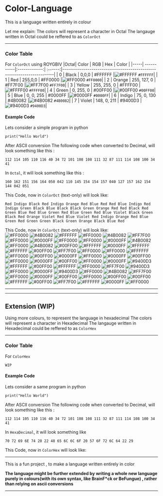 # Color-Language
This is a language written entirely in colour

Let me explain:
The colors will represent a character in Octal
The langauge written in Octal could be reffered to as `ColorOct`

<hr>

### Color Table
For `ColorOct` using ROYGBIV
|Octal| Color      | RGB           | Hex     | Color                                                                   |
|-----| -----------|:-------------:| :------:|-------------------------------------------------------------------------|
| 0   | Black      | 0,0,0         | #FFFFFF |![#FFFFFF](https://via.placeholder.com/15/FFFFFF/000000?text=+) `#FFFFFF`|
| 1   | Red        | 255,0,0       | #FF0000 |![#FF0000](https://via.placeholder.com/15/FF0000/000000?text=+) `#FF0000`|
| 2   | Orange     | 255, 127, 0   | #FF7F00 |![#FF7F00](https://via.placeholder.com/15/FF7F00/000000?text=+) `#FF7F00`|
| 3   | Yellow     | 255, 255, 0   | #FFFF00 |![#FFFF00](https://via.placeholder.com/15/FFFF00/000000?text=+) `#FFFF00`|
| 4   | Green      | 0, 255, 0     | #00FF00 |![#00FF00](https://via.placeholder.com/15/00FF00/000000?text=+) `#00FF00`|
| 5   | Blue       | 0, 0, 255     | #0000FF |![#0000FF](https://via.placeholder.com/15/0000FF/000000?text=+) `#0000FF`|
| 6   | Indigo     | 75, 0, 130    | #4B0082 |![#4B0082](https://via.placeholder.com/15/4B0082/000000?text=+) `#4B0082`|
| 7   | Violet     | 148, 0, 211   | #9400D3 |![#9400D3](https://via.placeholder.com/15/9400D3/000000?text=+) `#9400D3`|

#### Example Code
Lets consider a simple program in python

`
print("Hello World")
`

After ASCII conversion
The following code when converted to Decimal, will look something like this :
```
112 114 105 110 116 40 34 72 101 108 108 111 32 87 111 114 108 100 34 41
```

In `Octal`, it will look something like this :
```
160 162 151 156 164 050 042 110 145 154 154 157 040 127 157 162 154 144 042 051
```

This Code, now in `ColorOct` (text-only) will look like:
```
Red Indigo Black Red Indigo Orange Red Blue Red Red Blue Indigo Red Indigo Green Black Blue Black Black Green Orange Red Red Black Red Green Blue Red Blue Green Red Blue Green Red Blue Violet Black Green Black Red Orange Violet Red Blue Violet Red Indigo Orange Red Blue Green Red Green Green Black Green Orange Black Blue Red
```

This Code, now in `ColorOct` (text-only) will look like:
<br>
![#FF0000](https://via.placeholder.com/15/FF0000/000000?text=+)
![#4B0082](https://via.placeholder.com/15/4B0082/000000?text=+)
![#FFFFFF](https://via.placeholder.com/15/FFFFFF/000000?text=+)
![#FF0000](https://via.placeholder.com/15/FF0000/000000?text=+)
![#4B0082](https://via.placeholder.com/15/4B0082/000000?text=+)
![#FF7F00](https://via.placeholder.com/15/FF7F00/000000?text=+)
![#FF0000](https://via.placeholder.com/15/FF0000/000000?text=+)
![#0000FF](https://via.placeholder.com/15/0000FF/000000?text=+)
![#FF0000](https://via.placeholder.com/15/FF0000/000000?text=+)
![#FF0000](https://via.placeholder.com/15/FF0000/000000?text=+)
![#0000FF](https://via.placeholder.com/15/0000FF/000000?text=+)
![#4B0082](https://via.placeholder.com/15/4B0082/000000?text=+)
![#FF0000](https://via.placeholder.com/15/FF0000/000000?text=+)
![#4B0082](https://via.placeholder.com/15/4B0082/000000?text=+)
![#00FF00](https://via.placeholder.com/15/00FF00/000000?text=+)
![#FFFFFF](https://via.placeholder.com/15/FFFFFF/000000?text=+)
![#0000FF](https://via.placeholder.com/15/0000FF/000000?text=+)
![#FFFFFF](https://via.placeholder.com/15/FFFFFF/000000?text=+)
![#FFFFFF](https://via.placeholder.com/15/FFFFFF/000000?text=+)
![#00FF00](https://via.placeholder.com/15/00FF00/000000?text=+)
![#FF7F00](https://via.placeholder.com/15/FF7F00/000000?text=+)
![#FF0000](https://via.placeholder.com/15/FF0000/000000?text=+)
![#FF0000](https://via.placeholder.com/15/FF0000/000000?text=+)
![#FFFFFF](https://via.placeholder.com/15/FFFFFF/000000?text=+)
![#FF0000](https://via.placeholder.com/15/FF0000/000000?text=+)
![#00FF00](https://via.placeholder.com/15/00FF00/000000?text=+)
![#0000FF](https://via.placeholder.com/15/0000FF/000000?text=+)
![#FF0000](https://via.placeholder.com/15/FF0000/000000?text=+)
![#0000FF](https://via.placeholder.com/15/0000FF/000000?text=+)
![#00FF00](https://via.placeholder.com/15/00FF00/000000?text=+)
![#FF0000](https://via.placeholder.com/15/FF0000/000000?text=+)
![#0000FF](https://via.placeholder.com/15/0000FF/000000?text=+)
![#00FF00](https://via.placeholder.com/15/00FF00/000000?text=+)
![#FF0000](https://via.placeholder.com/15/FF0000/000000?text=+)
![#0000FF](https://via.placeholder.com/15/0000FF/000000?text=+)
![#9400D3](https://via.placeholder.com/15/00FF00/000000?text=+)
![#FFFFFF](https://via.placeholder.com/15/FFFFFF/000000?text=+)
![#00FF00](https://via.placeholder.com/15/00FF00/000000?text=+)
![#FFFFFF](https://via.placeholder.com/15/FFFFFF/000000?text=+)
![#FF0000](https://via.placeholder.com/15/FF0000/000000?text=+)
![#FF7F00](https://via.placeholder.com/15/FF7F00/000000?text=+)
![#9400D3](https://via.placeholder.com/15/00FF00/000000?text=+)
![#FF0000](https://via.placeholder.com/15/FF0000/000000?text=+)
![#0000FF](https://via.placeholder.com/15/0000FF/000000?text=+)
![#9400D3](https://via.placeholder.com/15/00FF00/000000?text=+)
![#FF0000](https://via.placeholder.com/15/FF0000/000000?text=+)
![#4B0082](https://via.placeholder.com/15/4B0082/000000?text=+)
![#FF7F00](https://via.placeholder.com/15/FF7F00/000000?text=+)
![#FF0000](https://via.placeholder.com/15/FF0000/000000?text=+)
![#0000FF](https://via.placeholder.com/15/0000FF/000000?text=+)
![#00FF00](https://via.placeholder.com/15/00FF00/000000?text=+)
![#FF0000](https://via.placeholder.com/15/FF0000/000000?text=+)
![#00FF00](https://via.placeholder.com/15/00FF00/000000?text=+)
![#00FF00](https://via.placeholder.com/15/00FF00/000000?text=+)
![#FFFFFF](https://via.placeholder.com/15/FFFFFF/000000?text=+)
![#00FF00](https://via.placeholder.com/15/00FF00/000000?text=+)
![#FF7F00](https://via.placeholder.com/15/FF7F00/000000?text=+)
![#FFFFFF](https://via.placeholder.com/15/FFFFFF/000000?text=+)
![#0000FF](https://via.placeholder.com/15/0000FF/000000?text=+)
![#FF0000](https://via.placeholder.com/15/FF0000/000000?text=+)

<hr>
<hr>

## Extension (WIP)
Using more colours, to represent the language in hexadecimal
The colors will represent a character in Hexadecimal
The langauge written in Hexadecimal could be reffered to as `ColorHex`

<hr> 

### Color Table
For `ColorHex`
```
WIP
```
<!--
|Octal| Color      | RGB           | Hex     | Color                                                                   |
|-----| -----------|:-------------:| :------:|-------------------------------------------------------------------------|
| 0   | Black      | 0,0,0         | #FFFFFF |![#90B3A4](https://via.placeholder.com/15/FFFFFF/000000?text=+) `#FFFFFF`|
| 1   | Red        | 255,0,0       | #FF0000 |![#779977](https://via.placeholder.com/15/FF0000/000000?text=+) `#FF0000`|
| 2   | Orange     | 255, 127, 0   | #FF7F00 |![#364844](https://via.placeholder.com/15/FF7F00/000000?text=+) `#FF7F00`|
| 3   | Yellow     | 255, 255, 0   | #FFFF00 |![#1c1c1c](https://via.placeholder.com/15/FFFF00/000000?text=+) `#FFFF00`|
| 4   | Green      | 0, 255, 0     | #00FF00 |![#90B3A4](https://via.placeholder.com/15/00FF00/000000?text=+) `#00FF00`|
| 5   | Blue       | 0, 0, 255     | #0000FF |![#779977](https://via.placeholder.com/15/0000FF/000000?text=+) `#0000FF`|
| 6   | Indigo     | 75, 0, 130    | #4B0082 |![#364844](https://via.placeholder.com/15/4B0082/000000?text=+) `#4B0082`|
| 7   | Violet     | 148, 0, 211   | #9400D3 |![#1c1c1c](https://via.placeholder.com/15/9400D3/000000?text=+) `#9400D3`|
-->

#### Example Code
Lets consider a same program in python

`
print("Hello World")
`

After ASCII conversion
The following code when converted to Decimal, will look something like this :
```
112 114 105 110 116 40 34 72 101 108 108 111 32 87 111 114 108 100 34 41
```

In `HexaDecimal`, it will look something like 
```
70 72 69 6E 74 28 22 48 65 6C 6C 6F 20 57 6F 72 6C 64 22 29
```

This Code, now in `ColorHex` will look like:


<hr>

This is a fun project , to make a language written entirely in color

**The language might be further extended by writing a whole new language purely in colours(with its own syntax, like BrainF\*ck or BeFungue) , rather than relying on ascii conversions**

<hr>
